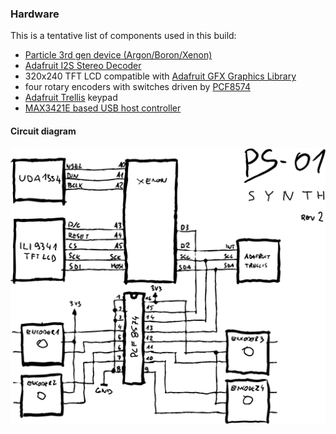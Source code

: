 ### Hardware

This is a tentative list of components used in this build:

* [Particle 3rd gen device (Argon/Boron/Xenon)](https://store.particle.io/collections/bluetooth)
* [Adafruit I2S Stereo Decoder](https://www.adafruit.com/product/3678)
* 320x240 TFT LCD compatible with [Adafruit GFX Graphics Library](https://learn.adafruit.com/adafruit-gfx-graphics-library/overview)
* four rotary encoders with switches driven by [PCF8574](https://www.ti.com/lit/ds/symlink/pcf8574.pdf)
* [Adafruit Trellis](https://www.adafruit.com/product/1616) keypad
* [MAX3421E based USB host controller](https://www.aliexpress.com/item/32735946108.html)

#### Circuit diagram
![](diagram.png)